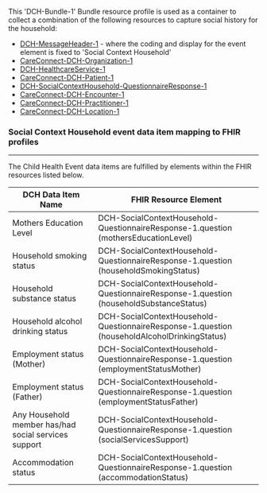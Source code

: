 This 'DCH-Bundle-1' Bundle resource profile is used as a container to collect a combination of the following resources to capture social history for the household:

- [DCH-MessageHeader-1] - where the coding and display for the event element is fixed to 'Social Context Household'
- [CareConnect-DCH-Organization-1]
- [DCH-HealthcareService-1]
- [CareConnect-DCH-Patient-1]
- [DCH-SocialContextHousehold-QuestionnaireResponse-1]
- [CareConnect-DCH-Encounter-1]
- [CareConnect-DCH-Practitioner-1]
- [CareConnect-DCH-Location-1]
                                                                                                   
### Social Context Household event data item mapping to FHIR profiles ###
----------
The Child Health Event data items are fulfilled by elements within the FHIR resources listed below.

| DCH Data Item Name                                   | FHIR Resource Element                                                                      |
|------------------------------------------------------|--------------------------------------------------------------------------------------------|
| Mothers Education Level                              | DCH-SocialContextHousehold-QuestionnaireResponse-1.question (mothersEducationLevel)          |
| Household smoking status                             | DCH-SocialContextHousehold-QuestionnaireResponse-1.question (householdSmokingStatus)         |
| Household substance status                           | DCH-SocialContextHousehold-QuestionnaireResponse-1.question (householdSubstanceStatus)       |
| Household alcohol drinking status                    | DCH-SocialContextHousehold-QuestionnaireResponse-1.question (householdAlcoholDrinkingStatus) |
| Employment status (Mother)                           | DCH-SocialContextHousehold-QuestionnaireResponse-1.question (employmentStatusMother)         |
| Employment status (Father)                           | DCH-SocialContextHousehold-QuestionnaireResponse-1.question (employmentStatusFather)         |
| Any Household member has/had social services support | DCH-SocialContextHousehold-QuestionnaireResponse-1.question (socialServicesSupport)          |
| Accommodation status                                 | DCH-SocialContextHousehold-QuestionnaireResponse-1.question (accommodationStatus)            |

[DCH-MessageHeader-1]:dch-messageheader-1.html
[CareConnect-DCH-Organization-1]:careconnect-dch-organization-1.html
[CareConnect-DCH-Patient-1]:careconnect-dch-patient-1.html
[CareConnect-DCH-Encounter-1]:careconnect-dch-encounter-1.html
[DCH-SocialContextHousehold-QuestionnaireResponse-1]:dch-socialcontexthousehold-questionnaireresponse-1.html
[DCH-HealthcareService-1]:dch-healthcareservice-1.html
[CareConnect-DCH-Practitioner-1]:careconnect-dch-practitioner-1.html
[CareConnect-DCH-Location-1]:careconnect-dch-location-1.html

